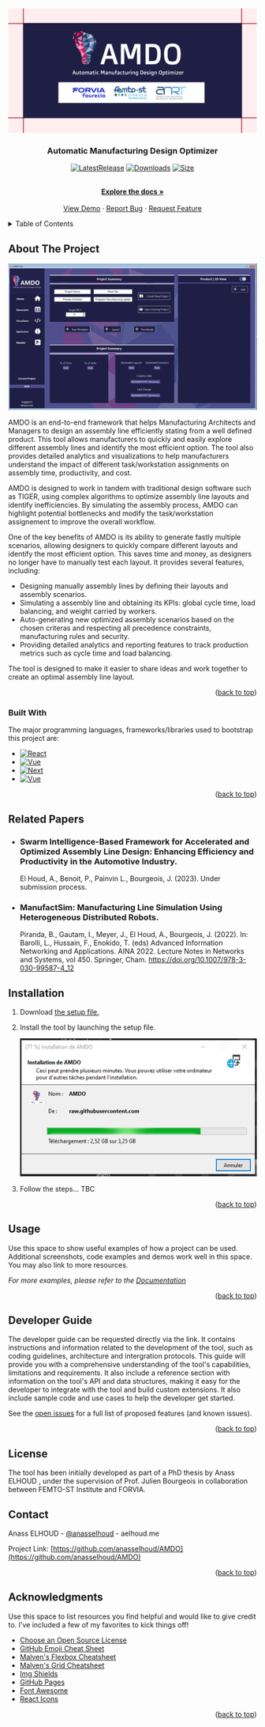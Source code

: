  <!-- Improved compatibility of back to top link: See: https://github.com/othneildrew/Best-README-Template/pull/73 -->
<a name="readme-top"></a>
<!--
*** Thanks for checking out the Best-README-Template. If you have a suggestion
*** that would make this better, please fork the repo and create a pull request
*** or simply open an issue with the tag "enhancement".
*** Don't forget to give the project a star!
*** Thanks again! Now go create something AMAZING! :D
-->



<!-- PROJECT SHIELDS -->
<!--
*** I'm using markdown "reference style" links for readability.
*** Reference links are enclosed in brackets [ ] instead of parentheses ( ).
*** See the bottom of this document for the declaration of the reference variables
*** for contributors-url, forks-url, etc. This is an optional, concise syntax you may use.
*** https://www.markdownguide.org/basic-syntax/#reference-style-links
-->



<!-- PROJECT LOGO -->
<br />
<div align="center">
  <a href="https://github.com/othneildrew/Best-README-Template">
    <img src="amdo_banner.png" alt="Logo" >
  </a>

  <h3 align="center"> Automatic Manufacturing Design Optimizer</h3>


[![LatestRelease][latestrelease-url]][latestrelease-url]
[![Downloads][downloads-shield]][latestrelease-url]
[![Size][size-shield]][latestrelease-url]


  <p align="center">
    <br />
    <a href="https://github.com/anasselhoud/AMDO/docs"><strong>Explore the docs »</strong></a>
    <br />
    <br />
    <a href="https://github.com/anasselhoud/AMDO/demo">View Demo</a>
    ·
    <a href="https://github.com/anasselhoud/AMDO/issues">Report Bug</a>
    ·
    <a href="hhttps://github.com/anasselhoud/AMDO/issues">Request Feature</a>
  </p>
</div>



<!-- TABLE OF CONTENTS -->
<details>
  <summary>Table of Contents</summary>
  <ol>
    <li>
      <a href="#about-the-project">About The Project</a>
      <ul>
        <li><a href="#built-with">Built With</a></li>
      </ul>
    </li>
    <li>
      <a href="#getting-started">Related Papers</a>
      <ul>
        <li><a href="#prerequisites">Prerequisites</a></li>
        <li><a href="#installation">Installation</a></li>
      </ul>
    </li>
    <li><a href="#usage">Usage</a></li>
    <li><a href="#roadmap">Roadmap</a></li>
    <li><a href="#contributing">Contributing</a></li>
    <li><a href="#license">License</a></li>
    <li><a href="#contact">Contact</a></li>
    <li><a href="#acknowledgments">Acknowledgments</a></li>
  </ol>
</details>



<!-- ABOUT THE PROJECT -->
## About The Project

<a href="https://github.com/othneildrew/Best-README-Template">
        <img src="./docs/imgs/amdo_app_tool.PNG" alt="Logo" >
      </a>


AMDO is an end-to-end framework that helps Manufacturing Architects and Managers to design an assembly line efficiently stating from a well defined product.  This tool  allows manufacturers to quickly and easily explore different assembly lines and identify the most efficient option. The tool also provides detailed analytics and visualizations to help manufacturers understand the impact of different task/workstation assignments on assembly time, productivity, and cost.

AMDO is designed to work in tandem with traditional design software such as TIGER,  using complex algorithms to optimize assembly line layouts and identify inefficiencies. By simulating the assembly process, AMDO can highlight potential bottlenecks and modify the task/workstation assignement to improve the overall workflow.

One of the key benefits of AMDO is its ability to generate fastly multiple scenarios, allowing designers to quickly compare different layouts and identify the most efficient option. This saves time and money, as designers no longer have to manually test each layout.
It provides several features, including:

- Designing manually assembly lines by defining their layouts and assembly scenarios.
- Simulating a assembly line and obtaining its KPIs: global cycle time, load balancing, and weight carried by workers.
- Auto-generating new optimized assembly scenarios based on the chosen criteras and respecting all precedence constraints, manufacturing rules and security.
- Providing detailed analytics and reporting features to track production metrics such as cycle time and load balancing.

The tool is designed to make it easier to share ideas and work together to create an optimal assembly line layout.
<p align="right">(<a href="#readme-top">back to top</a>)</p>



### Built With

The major programming languages, frameworks/libraries used to bootstrap this project are: 

* [![React][cpp]][React-url]
* [![Vue][csharp]][Vue-url]
* [![Next][python]][Next-url]
* [![Vue][dotnet]][Vue-url]



<p align="right">(<a href="#readme-top">back to top</a>)</p>



<!-- GETTING STARTED -->
## Related Papers

- ### **Swarm Intelligence-Based Framework for Accelerated and Optimized Assembly Line Design: Enhancing Efficiency and Productivity in the Automotive Industry**.
    El Houd, A., Benoit, P., Painvin L., Bourgeois, J. (2023).  Under submission process. 
   

- ### **ManufactSim: Manufacturing Line Simulation Using Heterogeneous Distributed Robots**.
    Piranda, B., Gautam, I., Meyer, J., El Houd, A., Bourgeois, J. (2022).  In: Barolli, L., Hussain, F., Enokido, T. (eds) Advanced Information Networking and Applications. AINA 2022. Lecture Notes in Networks and Systems, vol 450. Springer, Cham. https://doi.org/10.1007/978-3-030-99587-4_12
   


## Installation


1. Download [the setup file.](https://anasselhoud.github.io/AMDO/setup.exe)
2. Install the tool by launching the setup file.

    <a href="https://github.com/othneildrew/Best-README-Template">
        <img src="./docs/imgs/installation_step.PNG" alt="Logo" >
      </a>

3. Follow the steps...
TBC

<p align="right">(<a href="#readme-top">back to top</a>)</p>



<!-- USAGE EXAMPLES -->
## Usage

Use this space to show useful examples of how a project can be used. Additional screenshots, code examples and demos work well in this space. You may also link to more resources.

_For more examples, please refer to the [Documentation](https://example.com)_

<p align="right">(<a href="#readme-top">back to top</a>)</p>



<!-- ROADMAP -->
## Developer Guide

The developer guide can be requested directly via the link. It contains instructions and information related to the development of the tool, such as coding guidelines, architecture and intergration protocols. 
This guide will provide you with a comprehensive understanding of the tool's capabilities, limitations and requirements. It also include a reference section with information on the tool's API and data structures, making it easy for the developer to integrate with the tool and build custom extensions. It also include sample code and use cases to help the developer get started. 

See the [open issues](https://github.com/othneildrew/Best-README-Template/issues) for a full list of proposed features (and known issues).

<p align="right">(<a href="#readme-top">back to top</a>)</p>



<!-- LICENSE -->
## License

The tool has been initially developed as part of a PhD thesis by Anass ELHOUD , under the supervision of Prof. Julien Bourgeois in collaboration between FEMTO-ST Institute and FORVIA.



<!-- CONTACT -->
## Contact

Anass ELHOUD - [@anasselhoud](https://twitter.com/AnassElHoud) - aelhoud.me

Project Link: [https://github.com/anasselhoud/AMDO](https://github.com/anasselhoud/AMDO)

<p align="right">(<a href="#readme-top">back to top</a>)</p>



<!-- ACKNOWLEDGMENTS -->
## Acknowledgments

Use this space to list resources you find helpful and would like to give credit to. I've included a few of my favorites to kick things off!

* [Choose an Open Source License](https://choosealicense.com)
* [GitHub Emoji Cheat Sheet](https://www.webpagefx.com/tools/emoji-cheat-sheet)
* [Malven's Flexbox Cheatsheet](https://flexbox.malven.co/)
* [Malven's Grid Cheatsheet](https://grid.malven.co/)
* [Img Shields](https://shields.io)
* [GitHub Pages](https://pages.github.com)
* [Font Awesome](https://fontawesome.com)
* [React Icons](https://react-icons.github.io/react-icons/search)

<p align="right">(<a href="#readme-top">back to top</a>)</p>


<!-- MARKDOWN LINKS & IMAGES -->
<!-- https://www.markdownguide.org/basic-syntax/#reference-style-links -->

[Windows]: https://img.shields.io/badge/Windows-0078D6?style=for-the-badge&logo=windows&logoColor=white
[python]: https://img.shields.io/badge/Python-3776AB?style=for-the-badge&logo=python&logoColor=white

[dotnet]: https://img.shields.io/badge/.NET-5C2D91?style=for-the-badge&logo=.net&logoColor=white

[Cpp]: https://img.shields.io/badge/C%2B%2B-00599C?style=for-the-badge&logo=c%2B%2B&logoColor=white
[csharp]: https://img.shields.io/badge/C%23-239120?style=for-the-badge&logo=c-sharp&logoColor=white
[contributors-shield]: https://img.shields.io/github/contributors/othneildrew/Best-README-Template.svg?style=for-the-badge
[contributors-url]: https://github.com/othneildrew/Best-README-Template/graphs/contributors
[forks-shield]: https://img.shields.io/github/forks/othneildrew/Best-README-Template.svg?style=for-the-badge
[forks-url]: https://github.com/othneildrew/Best-README-Template/network/members
[stars-shield]: https://img.shields.io/github/stars/othneildrew/Best-README-Template.svg?style=for-the-badge
[stars-url]: https://github.com/othneildrew/Best-README-Template/stargazers
[issues-shield]: https://img.shields.io/github/issues/othneildrew/Best-README-Template.svg?style=for-the-badge
[issues-url]: https://github.com/othneildrew/Best-README-Template/issues
[license-shield]: https://img.shields.io/github/license/othneildrew/Best-README-Template.svg?style=for-the-badge
[license-url]: https://github.com/othneildrew/Best-README-Template/blob/master/LICENSE.txt
[linkedin-shield]: https://img.shields.io/badge/-LinkedIn-black.svg?style=for-the-badge&logo=linkedin&colorB=555
[linkedin-url]: https://linkedin.com/in/othneildrew
[product-screenshot]: images/screenshot.png
[Next.js]: https://img.shields.io/badge/next.js-000000?style=for-the-badge&logo=nextdotjs&logoColor=white
[Next-url]: https://nextjs.org/
[React.js]: https://img.shields.io/badge/React-20232A?style=for-the-badge&logo=react&logoColor=61DAFB
[React-url]: https://reactjs.org/
[Vue.js]: https://img.shields.io/badge/Vue.js-35495E?style=for-the-badge&logo=vuedotjs&logoColor=4FC08D
[Vue-url]: https://vuejs.org/
[Angular.io]: https://img.shields.io/badge/Angular-DD0031?style=for-the-badge&logo=angular&logoColor=white
[Angular-url]: https://angular.io/
[Svelte.dev]: https://img.shields.io/badge/Svelte-4A4A55?style=for-the-badge&logo=svelte&logoColor=FF3E00
[Svelte-url]: https://svelte.dev/
[Laravel.com]: https://img.shields.io/badge/Laravel-FF2D20?style=for-the-badge&logo=laravel&logoColor=white
[Laravel-url]: https://laravel.com
[Bootstrap.com]: https://img.shields.io/badge/Bootstrap-563D7C?style=for-the-badge&logo=bootstrap&logoColor=white
[Bootstrap-url]: https://getbootstrap.com
[JQuery.com]: https://img.shields.io/badge/jQuery-0769AD?style=for-the-badge&logo=jquery&logoColor=white
[JQuery-url]: https://jquery.com 

[latestrelease-url]: https://img.shields.io/github/release-date-pre/anasselhoud/AMDO
[downloads-shield]: https://img.shields.io/github/downloads-pre/anasselhoud/AMDO/v0.1.0-alpha/total

[size-shield]: https://img.shields.io/github/repo-size/anasselhoud/AMDO?label=Size
